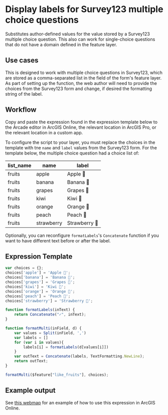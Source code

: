# Display labels for Survey123 multiple choice questions

Substitutes author-defined values for the value stored by a Survey123 multiple choice question.  This also can work for single-choice questions that do not have a domain defined in the feature layer.

## Use cases
This is designed to work with multiple choice questions in Survey123, which are stored as a comma-separated list in the field of the form's feature layer.  As part of setting up the function, the web author will need to provide the choices from the Survey123 form and change, if desired the formatting string of the label.

## Workflow
Copy and paste the expression found in the expression template below to 
the Arcade editor in ArcGIS Online, the relevant location in ArcGIS Pro, or
the relevant location in a custom app.

To configure the script to your layer, you must replace the choices in the template with tne `name` and `label` values from the Survey123 form.  For the template below, the multiple choice question had a choice list of:

|list_name|name       |label         |
|---------|-----------|--------------|
|fruits	  |apple      |Apple 🍎      |
|fruits   |banana     |Banana 🍌     |
|fruits   |grapes     |Grapes 🍇     |
|fruits   |kiwi       |Kiwi 🥝       |
|fruits   |orange     |Orange 🍊     |
|fruits   |peach      |Peach 🍑      |
|fruits   |strawberry |Strawberry 🍓 |

Optionally, you can reconfigure `formatLabels`'s `Concatenate` function if you want to have different text before or after the label.

## Expression Template
```js
var choices = {};
choices['apple'] = 'Apple 🍎';
choices['banana'] = 'Banana 🍌';
choices['grapes'] = 'Grapes 🍇';
choices['kiwi'] = 'Kiwi 🥝';
choices['orange'] = 'Orange 🍊';
choices['peach'] = 'Peach 🍑';
choices['strawberry'] = 'Strawberry 🍓';

function formatLabels(inText) {
    return Concatenate("✓", inText);
}

function formatMulti(inField, d) {
    var values = Split(inField, ',')
    var labels = []
    for (var i in values){
        labels[i] = formatLabels(d[values[i]])
    }
    var outText = Concatenate(labels, TextFormatting.NewLine);
    return outText;
}

formatMulti($feature["like_fruits"], choices);
```

## Example output
See [this webmap](http://www.arcgis.com/home/webmap/viewer.html?webmap=f7d8c24c84e34f97a553ed31336e00ca) for an example of how to use this expression in ArcGIS Online.
